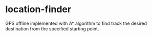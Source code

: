 # location-finder
GPS offline implemented with A* algorithm to find track the desired destination from the specified starting point.
